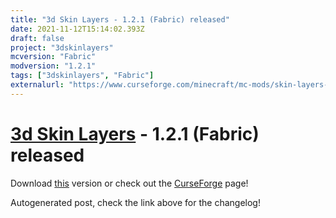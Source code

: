 ```yaml
---
title: "3d Skin Layers - 1.2.1 (Fabric) released"
date: 2021-11-12T15:14:02.393Z
draft: false
project: "3dskinlayers"
mcversion: "Fabric"
modversion: "1.2.1"
tags: ["3dskinlayers", "Fabric"]
externalurl: "https://www.curseforge.com/minecraft/mc-mods/skin-layers-3d/files/3523460"
---
```

# [3d Skin Layers](/project/3dskinlayers) - 1.2.1 (Fabric) released
Download [this](https://www.curseforge.com/minecraft/mc-mods/skin-layers-3d/files/3523460) version or check out the [CurseForge](https://www.curseforge.com/minecraft/mc-mods/skin-layers-3d) page!

Autogenerated post, check the link above for the changelog!
